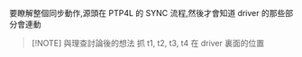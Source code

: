 要瞭解整個同步動作,源頭在 PTP4L 的 SYNC 流程,然後才會知道 driver 的那些部分會連動

> [!NOTE] 與理查討論後的想法
抓 t1, t2, t3, t4 在 driver 裏面的位置
